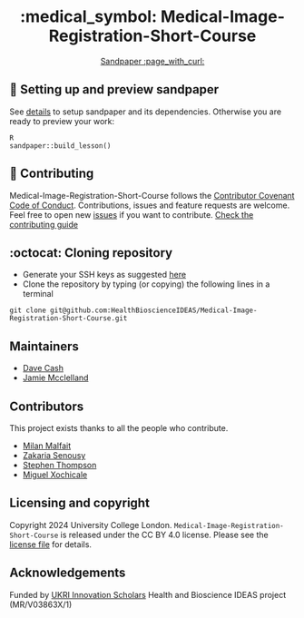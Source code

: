<div style="text-align: center;" align="center">
  <h1> :medical_symbol:  Medical-Image-Registration-Short-Course </h1>
  <a href="https://healthbioscienceideas.github.io/Medical-Image-Registration-Short-Course/">Sandpaper :page_with_curl:</a>
</div>

## :nut_and_bolt: Setting up and preview sandpaper 
See [details](_setting_up) to setup sandpaper and its dependencies. Otherwise you are ready to preview your work:
```
R
sandpaper::build_lesson()
```

## 🤝 Contributing
Medical-Image-Registration-Short-Course follows the [Contributor Covenant Code of Conduct](.github/CODE_OF_CONDUCT.md).
Contributions, issues and feature requests are welcome.
Feel free to open new [issues](https://github.com/HealthBioscienceIDEAS/Medical-Image-Registration-Short-Course/issues) if you want to contribute. 
[Check the contributing guide](CONTRIBUTING.md)

## :octocat: Cloning repository
* Generate your SSH keys as suggested [here](https://docs.github.com/en/github/authenticating-to-github/generating-a-new-ssh-key-and-adding-it-to-the-ssh-agent)
* Clone the repository by typing (or copying) the following lines in a terminal
```
git clone git@github.com:HealthBioscienceIDEAS/Medical-Image-Registration-Short-Course.git
```

## Maintainers
* [Dave Cash](https://github.com/davecash75)
* [Jamie Mcclelland](https://github.com/jamie-mcclelland)

## Contributors
This project exists thanks to all the people who contribute.
* [Milan Malfait](https://github.com/milanmlft)
* [Zakaria Senousy](https://github.com/zsenousy)
* [Stephen Thompson](https://github.com/thompson318)
* [Miguel Xochicale](https://github.com/mxochicale)

## Licensing and copyright
Copyright 2024 University College London.
`Medical-Image-Registration-Short-Course` is released under the  CC BY 4.0 license.
Please see the [license file](LICENSE.md) for details.

## Acknowledgements
Funded by [UKRI Innovation Scholars](https://www.ukri.org/opportunity/innovation-scholars-data-science-training-in-health-bioscience/) Health and Bioscience IDEAS project (MR/V03863X/1)

